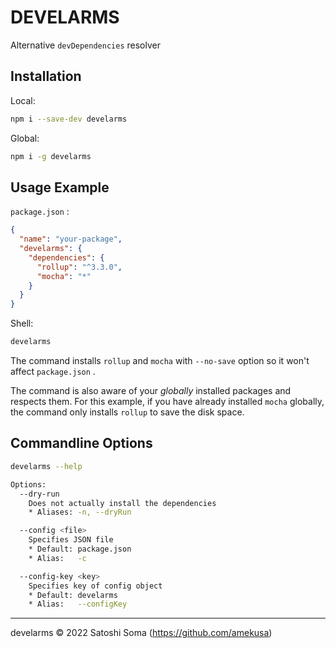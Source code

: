 # DEVELARMS
Alternative `devDependencies` resolver

## Installation

Local:
```sh
npm i --save-dev develarms
```

Global:
```sh
npm i -g develarms
```

## Usage Example

`package.json` :
```json
{
  "name": "your-package",
  "develarms": {
    "dependencies": {
      "rollup": "^3.3.0",
      "mocha": "*"
    }
  }
}
```

Shell:
```sh
develarms
```

The command installs `rollup` and `mocha` with `--no-save` option so it won't affect `package.json` .

The command is also aware of your *globally* installed packages and respects them. For this example, if you have already installed `mocha` globally, the command only installs `rollup` to save the disk space.

## Commandline Options

```sh
develarms --help
```

```sh
Options:
  --dry-run
    Does not actually install the dependencies
    * Aliases: -n, --dryRun

  --config <file>
    Specifies JSON file
    * Default: package.json
    * Alias:   -c

  --config-key <key>
    Specifies key of config object
    * Default: develarms
    * Alias:   --configKey
```

---

develarms &copy; 2022 Satoshi Soma (https://github.com/amekusa)